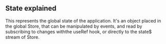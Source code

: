 ## State explained

This represents the global state of the application. It's an object placed in the global Store, that can be manipulated by events, and read by subscribing to changes withthe useRef hook, or directly to the state$ stream of Store.

